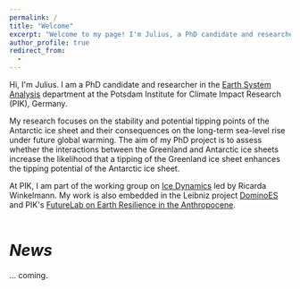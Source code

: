 ```yaml
---
permalink: /
title: "Welcome"
excerpt: "Welcome to my page! I'm Julius, a PhD candidate and researcher in the <i>Earth System Analysis</i> department at the <i>Potsdam Institute for Climate Impact Research</i> (PIK) in Potsdam, Germany. I focus on tipping points and Antarctic ice sheet stability."
author_profile: true
redirect_from:
  - 
---
```


Hi, I'm Julius. I am a PhD candidate and researcher in the [Earth System Analysis](https://www.pik-potsdam.de/research/earth-system-analysis "https://www.pik-potsdam.de/research/earth-system-analysis") department at the Potsdam Institute for Climate Impact Research (PIK), Germany.

My research focuses on the stability and potential tipping points of the Antarctic ice sheet and their consequences on the long-term sea-level rise under future global warming. The aim of my PhD project is to assess whether the interactions between the Greenland and Antarctic ice sheets increase the likelihood that a tipping of the Greenland ice sheet enhances the tipping potential of the Antarctic ice sheet.

At PIK, I am part of the working group on [Ice Dynamics](https://ricarda.science/group "https://ricarda.science/group") led by Ricarda Winkelmann. My work is also embedded in the Leibniz project [DominoES](https://www.pik-potsdam.de/dominoes "https://www.pik-potsdam.de/dominoes") and PIK's [FutureLab on Earth Resilience in the Anthropocene](https://www.pik-potsdam.de/earthresilience "https://www.pik-potsdam.de/earthresilience").
<br />&nbsp;<br />

# *News*

... coming.